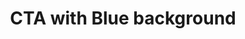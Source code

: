 ---
title: CTA with Blue background
category: Marketing
paid: true
isActive: true
ltr: {"preview":"function App() {\n  return /*#__PURE__*/React.createElement(\"section\", {\n    className: \"py-28 relative bg-blue-600\"\n  }, /*#__PURE__*/React.createElement(\"div\", {\n    className: \"relative z-10 max-w-screen-xl mx-auto px-4 md:text-center md:px-8\"\n  }, /*#__PURE__*/React.createElement(\"div\", {\n    className: \"max-w-xl md:mx-auto\"\n  }, /*#__PURE__*/React.createElement(\"p\", {\n    className: \"text-white text-3xl font-semibold sm:text-4xl\"\n  }, \"Build the future with us\"), /*#__PURE__*/React.createElement(\"p\", {\n    className: \"text-blue-100 mt-3\"\n  }, \"Duis aute irure dolor in reprehenderit in voluptate velit esse cillum dolore eu fugiat nulla pariatur excepteur sint occaecat cupidatat non proident.\")), /*#__PURE__*/React.createElement(\"div\", {\n    className: \"mt-4\"\n  }, /*#__PURE__*/React.createElement(\"a\", {\n    href: \"javascript:void(0)\",\n    className: \"inline-block py-2 px-4 text-gray-800 font-medium bg-white duration-150 hover:bg-gray-100 active:bg-gray-200 rounded-full\"\n  }, \"Get started\"))), /*#__PURE__*/React.createElement(\"div\", {\n    className: \"absolute top-0 w-full h-full\",\n    style: {\n      background: \"linear-gradient(268.24deg, rgba(59, 130, 246, 0.76) 50%, rgba(59, 130, 246, 0.545528) 80.61%, rgba(55, 48, 163, 0) 117.35%)\"\n    }\n  }));\n}","vue":{"vueTail":[],"vueCss":[]},"react":{"jsxCss":[],"jsxTail":[{"code":"export default () => {\n    return (\n        <section className=\"py-28 relative bg-blue-600\">\n            <div className=\"relative z-10 max-w-screen-xl mx-auto px-4 md:text-center md:px-8\">\n                <div className=\"max-w-xl md:mx-auto\">\n                    <p className=\"text-white text-3xl font-semibold sm:text-4xl\">\n                        Build the future with us\n                    </p>\n                    <p className=\"text-blue-100 mt-3\">\n                        Duis aute irure dolor in reprehenderit in voluptate velit esse cillum dolore eu fugiat nulla pariatur excepteur sint occaecat cupidatat non proident.\n                    </p>\n                </div>\n                <div className=\"mt-4\">\n                    <a href=\"javascript:void(0)\" className=\"inline-block py-2 px-4 text-gray-800 font-medium bg-white duration-150 hover:bg-gray-100 active:bg-gray-200 rounded-full\">\n                        Get started\n                    </a>\n                </div>\n            </div>\n            <div className=\"absolute top-0 w-full h-full\" style={{ background: \"linear-gradient(268.24deg, rgba(59, 130, 246, 0.76) 50%, rgba(59, 130, 246, 0.545528) 80.61%, rgba(55, 48, 163, 0) 117.35%)\" }}></div>\n        </section>\n    )\n}","label":"App.jsx"}]}}
rtl: {"react":{"jsxCss":[],"jsxTail":[{"code":"export default () => {\n    return (\n        <section className=\"py-28 relative bg-blue-600\">\n            <div className=\"relative z-10 max-w-screen-xl mx-auto px-4 md:text-center md:px-8\">\n                <div className=\"max-w-xl md:mx-auto\">\n                    <p className=\"text-white text-3xl font-semibold sm:text-4xl\">\n                        ابني المستقبل معنا\n                    </p>\n                    <p className=\"text-blue-100 mt-3\">\n                        هناك حقيقة مثبتة منذ زمن طويل وهي أن المحتوى المقروء لصفحة ما سيلهي القارئ عن التركيز على الشكل الخارجي للنص أو شكل توضع الفقرات في الصفحة التي يقرأها.\n                    </p>\n                </div>\n                <div className=\"mt-4\">\n                    <a href=\"javascript:void(0)\" className=\"inline-block py-2 px-4 text-gray-800 font-medium bg-white duration-150 hover:bg-gray-100 active:bg-gray-200 rounded-full\">\n                        دعنا نبدء\n                    </a>\n                </div>\n            </div>\n            <div className=\"absolute top-0 w-full h-full\" style={{ background: \"linear-gradient(268.24deg, rgba(59, 130, 246, 0.76) 50%, rgba(59, 130, 246, 0.545528) 80.61%, rgba(55, 48, 163, 0) 117.35%)\" }}></div>\n        </section>\n    )\n}","label":"App.jsx"}]},"preview":"function App() {\n  return /*#__PURE__*/React.createElement(\"section\", {\n    className: \"py-28 relative bg-blue-600\"\n  }, /*#__PURE__*/React.createElement(\"div\", {\n    className: \"relative z-10 max-w-screen-xl mx-auto px-4 md:text-center md:px-8\"\n  }, /*#__PURE__*/React.createElement(\"div\", {\n    className: \"max-w-xl md:mx-auto\"\n  }, /*#__PURE__*/React.createElement(\"p\", {\n    className: \"text-white text-3xl font-semibold sm:text-4xl\"\n  }, \"\\u0627\\u0628\\u0646\\u064A \\u0627\\u0644\\u0645\\u0633\\u062A\\u0642\\u0628\\u0644 \\u0645\\u0639\\u0646\\u0627\"), /*#__PURE__*/React.createElement(\"p\", {\n    className: \"text-blue-100 mt-3\"\n  }, \"\\u0647\\u0646\\u0627\\u0643 \\u062D\\u0642\\u064A\\u0642\\u0629 \\u0645\\u062B\\u0628\\u062A\\u0629 \\u0645\\u0646\\u0630 \\u0632\\u0645\\u0646 \\u0637\\u0648\\u064A\\u0644 \\u0648\\u0647\\u064A \\u0623\\u0646 \\u0627\\u0644\\u0645\\u062D\\u062A\\u0648\\u0649 \\u0627\\u0644\\u0645\\u0642\\u0631\\u0648\\u0621 \\u0644\\u0635\\u0641\\u062D\\u0629 \\u0645\\u0627 \\u0633\\u064A\\u0644\\u0647\\u064A \\u0627\\u0644\\u0642\\u0627\\u0631\\u0626 \\u0639\\u0646 \\u0627\\u0644\\u062A\\u0631\\u0643\\u064A\\u0632 \\u0639\\u0644\\u0649 \\u0627\\u0644\\u0634\\u0643\\u0644 \\u0627\\u0644\\u062E\\u0627\\u0631\\u062C\\u064A \\u0644\\u0644\\u0646\\u0635 \\u0623\\u0648 \\u0634\\u0643\\u0644 \\u062A\\u0648\\u0636\\u0639 \\u0627\\u0644\\u0641\\u0642\\u0631\\u0627\\u062A \\u0641\\u064A \\u0627\\u0644\\u0635\\u0641\\u062D\\u0629 \\u0627\\u0644\\u062A\\u064A \\u064A\\u0642\\u0631\\u0623\\u0647\\u0627.\")), /*#__PURE__*/React.createElement(\"div\", {\n    className: \"mt-4\"\n  }, /*#__PURE__*/React.createElement(\"a\", {\n    href: \"javascript:void(0)\",\n    className: \"inline-block py-2 px-4 text-gray-800 font-medium bg-white duration-150 hover:bg-gray-100 active:bg-gray-200 rounded-full\"\n  }, \"\\u062F\\u0639\\u0646\\u0627 \\u0646\\u0628\\u062F\\u0621\"))), /*#__PURE__*/React.createElement(\"div\", {\n    className: \"absolute top-0 w-full h-full\",\n    style: {\n      background: \"linear-gradient(268.24deg, rgba(59, 130, 246, 0.76) 50%, rgba(59, 130, 246, 0.545528) 80.61%, rgba(55, 48, 163, 0) 117.35%)\"\n    }\n  }));\n}","vue":{"vueCss":[],"vueTail":[]}}
slug: /cta-sections
id: f4ef1e34-767a-4afe-8591-409aef4b3a69
created_at: 1670158948037
---